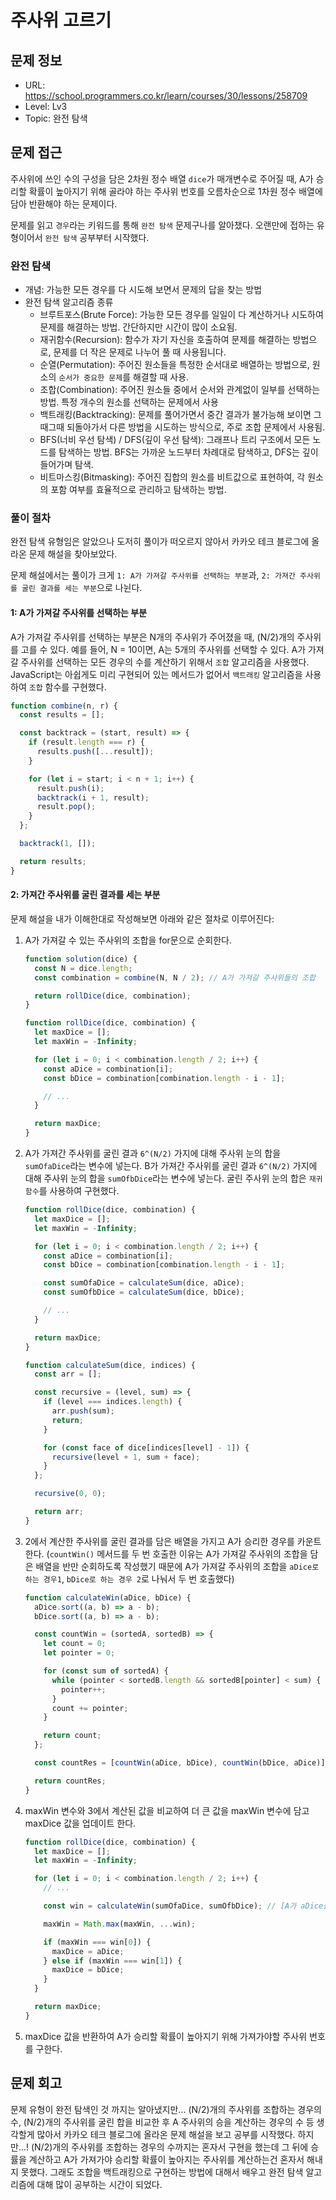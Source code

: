# 주사위 고르기

## 문제 정보

- URL: https://school.programmers.co.kr/learn/courses/30/lessons/258709
- Level: Lv3
- Topic: 완전 탐색

## 문제 접근

주사위에 쓰인 수의 구성을 담은 2차원 정수 배열 `dice`가 매개변수로 주어질 때, A가 승리할 확률이 높아지기 위해 골라야 하는 주사위 번호를 오름차순으로 1차원 정수 배열에 담아 반환해야 하는 문제이다.

문제를 읽고 `경우`라는 키워드를 통해 `완전 탐색` 문제구나를 알아챘다. 오랜만에 접하는 유형이어서 `완전 탐색` 공부부터 시작했다.

### 완전 탐색

- 개념: 가능한 모든 경우를 다 시도해 보면서 문제의 답을 찾는 방법
- 완전 탐색 알고리즘 종류
  - 브루트포스(Brute Force): 가능한 모든 경우를 일일이 다 계산하거나 시도하여 문제를 해결하는 방법. 간단하지만 시간이 많이 소요됨.
  - 재귀함수(Recursion): 함수가 자기 자신을 호출하여 문제를 해결하는 방법으로, 문제를 더 작은 문제로 나누어 풀 때 사용됩니다.
  - 순열(Permutation): 주어진 원소들을 특정한 순서대로 배열하는 방법으로, 원소의 `순서가 중요한 문제`를 해결할 때 사용.
  - 조합(Combination): 주어진 원소들 중에서 순서와 관계없이 일부를 선택하는 방법. 특정 개수의 원소를 선택하는 문제에서 사용
  - 백트래킹(Backtracking): 문제를 풀어가면서 중간 결과가 불가능해 보이면 그때그때 되돌아가서 다른 방법을 시도하는 방식으로, 주로 조합 문제에서 사용됨.
  - BFS(너비 우선 탐색) / DFS(깊이 우선 탐색): 그래프나 트리 구조에서 모든 노드를 탐색하는 방법. BFS는 가까운 노드부터 차례대로 탐색하고, DFS는 깊이 들어가며 탐색.
  - 비트마스킹(Bitmasking): 주어진 집합의 원소를 비트값으로 표현하여, 각 원소의 포함 여부를 효율적으로 관리하고 탐색하는 방법.

### 풀이 절차

완전 탐색 유형임은 알았으나 도저히 풀이가 떠오르지 않아서 카카오 테크 블로그에 올라온 문제 해설을 찾아보았다.

문제 해설에서는 풀이가 크게 `1: A가 가져갈 주사위를 선택하는 부분`과, `2: 가져간 주사위를 굴린 결과를 세는 부분`으로 나뉜다.

#### 1: A가 가져갈 주사위를 선택하는 부분

A가 가져갈 주사위를 선택하는 부분은 N개의 주사위가 주어졌을 때, (N/2)개의 주사위를 고를 수 있다. 예를 들어, N = 10이면, A는 5개의 주사위를 선택할 수 있다. A가 가져갈 주사위를 선택하는 모든 경우의 수를 계산하기 위해서 `조합` 알고리즘을 사용했다. JavaScript는 아쉽게도 미리 구현되어 있는 메서드가 없어서 `백트래킹` 알고리즘을 사용하여 `조합` 함수를 구현했다.

```javascript
function combine(n, r) {
  const results = [];

  const backtrack = (start, result) => {
    if (result.length === r) {
      results.push([...result]);
    }

    for (let i = start; i < n + 1; i++) {
      result.push(i);
      backtrack(i + 1, result);
      result.pop();
    }
  };

  backtrack(1, []);

  return results;
}
```

#### 2: 가져간 주사위를 굴린 결과를 세는 부분

문제 해설을 내가 이해한대로 작성해보면 아래와 같은 절차로 이루어진다:

1. A가 가져갈 수 있는 주사위의 조합을 for문으로 순회한다.

   ```javascript
   function solution(dice) {
     const N = dice.length;
     const combination = combine(N, N / 2); // A가 가져갈 주사위들의 조합

     return rollDice(dice, combination);
   }

   function rollDice(dice, combination) {
     let maxDice = [];
     let maxWin = -Infinity;

     for (let i = 0; i < combination.length / 2; i++) {
       const aDice = combination[i];
       const bDice = combination[combination.length - i - 1];

       // ...
     }

     return maxDice;
   }
   ```

2. A가 가져간 주사위를 굴린 결과 `6^(N/2)` 가지에 대해 주사위 눈의 합을 `sumOfaDice`라는 변수에 넣는다. B가 가져간 주사위를 굴린 결과 `6^(N/2)` 가지에 대해 주사위 눈의 합을 `sumOfbDice`라는 변수에 넣는다. 굴린 주사위 눈의 합은 `재귀함수`를 사용하여 구현했다.

   ```javascript
   function rollDice(dice, combination) {
     let maxDice = [];
     let maxWin = -Infinity;

     for (let i = 0; i < combination.length / 2; i++) {
       const aDice = combination[i];
       const bDice = combination[combination.length - i - 1];

       const sumOfaDice = calculateSum(dice, aDice);
       const sumOfbDice = calculateSum(dice, bDice);

       // ...
     }

     return maxDice;
   }

   function calculateSum(dice, indices) {
     const arr = [];

     const recursive = (level, sum) => {
       if (level === indices.length) {
         arr.push(sum);
         return;
       }

       for (const face of dice[indices[level] - 1]) {
         recursive(level + 1, sum + face);
       }
     };

     recursive(0, 0);

     return arr;
   }
   ```

3. 2에서 계산한 주사위를 굴린 결과를 담은 배열을 가지고 A가 승리한 경우를 카운트한다. (`countWin()` 메서드를 두 번 호출한 이유는 A가 가져갈 주사위의 조합을 담은 배열을 반만 순회하도록 작성했기 때문에 A가 가져갈 주사위의 조합을 `aDice로 하는 경우1`, `bDice로 하는 경우 2`로 나눠서 두 번 호출했다)

   ```javascript
   function calculateWin(aDice, bDice) {
     aDice.sort((a, b) => a - b);
     bDice.sort((a, b) => a - b);

     const countWin = (sortedA, sortedB) => {
       let count = 0;
       let pointer = 0;

       for (const sum of sortedA) {
         while (pointer < sortedB.length && sortedB[pointer] < sum) {
           pointer++;
         }
         count += pointer;
       }

       return count;
     };

     const countRes = [countWin(aDice, bDice), countWin(bDice, aDice)];

     return countRes;
   }
   ```

4. maxWin 변수와 3에서 계산된 값을 비교하여 더 큰 값을 maxWin 변수에 담고 maxDice 값을 업데이트 한다.

   ```javascript
   function rollDice(dice, combination) {
     let maxDice = [];
     let maxWin = -Infinity;

     for (let i = 0; i < combination.length / 2; i++) {
       // ...

       const win = calculateWin(sumOfaDice, sumOfbDice); // [A가 aDice를 가져가서 승리한 경우, A가 bDice를 가져가서 승리한 경우]

       maxWin = Math.max(maxWin, ...win);

       if (maxWin === win[0]) {
         maxDice = aDice;
       } else if (maxWin === win[1]) {
         maxDice = bDice;
       }
     }

     return maxDice;
   }
   ```

5. maxDice 값을 반환하여 A가 승리할 확률이 높아지기 위해 가져가야할 주사위 번호를 구한다.

## 문제 회고

문제 유형이 완전 탐색인 것 까지는 알아냈지만... (N/2)개의 주사위를 조합하는 경우의 수, (N/2)개의 주사위를 굴린 합을 비교한 후 A 주사위의 승을 계산하는 경우의 수 등 생각할게 많아서 카카오 테크 블로그에 올라온 문제 해설을 보고 공부를 시작했다. 하지만...! (N/2)개의 주사위를 조합하는 경우의 수까지는 혼자서 구현을 했는데 그 뒤에 승률을 계산하고 A가 가져가야 승리할 확률이 높아지는 주사위를 계산하는건 혼자서 해내지 못했다. 그래도 조합을 백트래킹으로 구현하는 방법에 대해서 배우고 완전 탐색 알고리즘에 대해 많이 공부하는 시간이 되었다.

